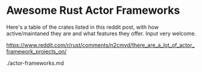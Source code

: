 # Awesome Rust Actor Frameworks

Here's a table of the crates listed in this reddit post,
with how active/maintaned they are and what features they offer.
Input very welcome.

https://www.reddit.com/r/rust/comments/n2cmvd/there_are_a_lot_of_actor_framework_projects_on/

./actor-frameworks.md
